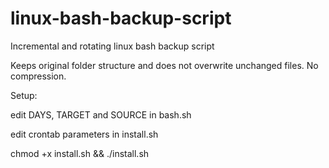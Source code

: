 # linux-bash-backup-script

Incremental and rotating linux bash backup script

Keeps original folder structure and does not overwrite unchanged files. No compression.

Setup:

edit DAYS, TARGET and SOURCE in bash.sh

edit crontab parameters in install.sh

chmod +x install.sh && ./install.sh

